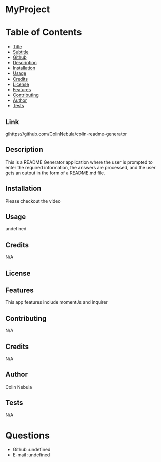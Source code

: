 # MyProject

# Table of Contents       
* [Title](#title)
* [Subtitle](#subtitle)
* [Github](#link)
* [Description](#description)
* [Installation](#installation)
* [Usage](#usage)
* [Credits](#credits)
* [License](#license) 
* [Features](#features)
* [Contributing](#contributing)
* [Author](#author)
* [Tests](#tests) 
       
## Link
gihttps://github.com/ColinNebula/colin-readme-generator

## Description
This is a README Generator application where the user is prompted to enter the required information, the answers are processed, and the user gets an output in the form of a README.md file.

## Installation
Please checkout the video

## Usage
undefined

## Credits
N/A

## License


## Features
This app features include momentJs and inquirer

## Contributing
N/A

## Credits
N/A

## Author
Colin Nebula

## Tests
N/A

# Questions    
* Github :undefined
* E-mail :undefined